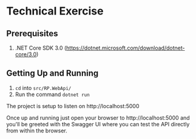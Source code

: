 # Technical Exercise

## Prerequisites
1. .NET Core SDK 3.0 (https://dotnet.microsoft.com/download/dotnet-core/3.0)

## Getting Up and Running
1. `cd` into `src/RP.WebApi/`
2. Run the command `dotnet run`

The project is setup to listen on http://localhost:5000

Once up and running just open your browser to http://localhost:5000 and you'll be greeted with the Swagger UI where you can test the API directly from within the browser.
